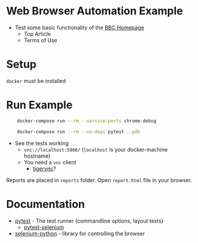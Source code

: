 # Web Browser Automation Example

* Test some basic functionality of the [BBC Homepage](http://www.bbc.co.uk/)
    * Top Article
    * Terms of Use

# Setup

`docker` must be installed


# Run Example

```bash
    docker-compose run --rm --service-ports chrome-debug

    docker-compose run --rm --no-deps pytest --pdb
```

* See the tests working
    * `vnc://localhost:5900/` (`localhost` is your docker-machine hostname)
    * You need a `vnc` client
        * [tigervnc](http://tigervnc.org/)?

Reports are placed in `reports` folder. Open `report.html` file in your browser.

# Documentation

* [pytest](https://docs.pytest.org/) - The test runner (commandline options, layout tests)
    * [pytest-selenium](https://github.com/pytest-dev/pytest-selenium/blob/master/docs/user_guide.rst)
* [selenium-python](http://selenium-python.readthedocs.io/) - library for controlling the browser
